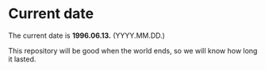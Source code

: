# Current date

The current date is **1996.06.13.** (YYYY.MM.DD.)

This repository will be good when the world ends, so we will know how long it lasted.
